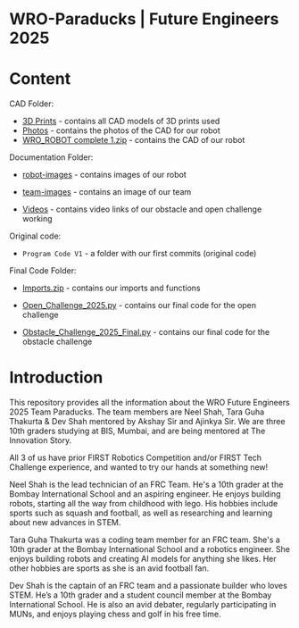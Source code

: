 # WRO-Paraducks | Future Engineers 2025


# Content

CAD Folder:

- [3D Prints](CAD/3D_Prints) - contains all CAD models of 3D prints used
- [Photos](CAD/Photos) - contains the photos of the CAD for our robot
- [WRO_ROBOT complete 1.zip](CAD/WRO_ROBOT_complete.zip) - contains the CAD of our robot

Documentation Folder:

- [robot-images](Documentation/Image/robot-images) - contains images of our robot

- [team-images](Documentation/Image/team-images) - contains an image of our team

- [Videos](Documentation/Video) - contains video links of our obstacle and open challenge working

Original code:

- `Program Code V1` - a folder with our first commits (original code)

Final Code Folder:

- [Imports.zip](FinalCode/Imports.zip) - contains our imports and functions

- [Open_Challenge_2025.py](FinalCode/Open_Challenge_2025.py) - contains our final code for the open challenge

- [Obstacle_Challenge_2025_Final.py](FinalCode/Obstacle_Challenge_2025_Final.py) - contains our final code for the obstacle challenge





# Introduction


This repository provides all the information about the WRO Future Engineers 2025 Team Paraducks. The team members are Neel Shah, Tara Guha Thakurta & Dev Shah mentored by Akshay Sir and Ajinkya Sir. We are three 10th graders studying at BIS, Mumbai, and are being mentored at The Innovation Story.

All 3 of us have prior FIRST Robotics Competition and/or FIRST Tech Challenge experience, and wanted to try our hands at something new!

Neel Shah is the lead technician of an FRC Team. He's a 10th grader at the Bombay International School and an aspiring engineer. He enjoys building robots, starting all the way from childhood with lego. His hobbies include sports such as squash and football, as well as researching and learning about new advances in STEM.

Tara Guha Thakurta was a coding team member for an FRC team. She's a 10th grader at the Bombay International School and a robotics engineer. She enjoys building robots and creating AI models for anything she likes. Her other hobbies are sports as she is an avid football fan. 

Dev Shah is the captain of an FRC team and a passionate builder who loves STEM. He’s a 10th grader and a student council member at the Bombay International School. He is also an avid debater, regularly participating in MUNs, and enjoys playing chess and golf in his free time.

